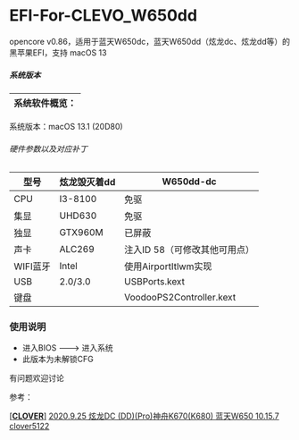 # EFI-For-CLEVO_W650dd

opencore v0.86，适用于蓝天W650dc，蓝天W650dd（炫龙dc、炫龙dd等）的黑苹果EFI，支持 macOS 13

##### 系统版本
| 系统软件概览：|
| ----------|
  系统版本：macOS 13.1 (20D80)


###### 硬件参数以及对应补丁

| 型号     | 炫龙毁灭着dd | W650dd-dc                |
| ------ | ------- | ------------------------ |
| CPU    | I3-8100 | 免驱                       |
| 集显     | UHD630  | 免驱                       |
| 独显     | GTX960M | 已屏蔽                      |
| 声卡     | ALC269  | 注入ID 58（可修改其他可用点）        |
| WIFI蓝牙 | Intel   | 使用AirportItlwm实现         |
| USB    | 2.0/3.0 | USBPorts.kext            |
| 键盘     |         | VoodooPS2Controller.kext |
### 使用说明
- 进入BIOS ---> 进入系统
- 此版本为未解锁CFG

有问题欢迎讨论

参考：

 [[**CLOVER**]](http://bbs.pcbeta.com/forum.php?mod=forumdisplay&fid=561&filter=typeid&typeid=1366) [2020.9.25 炫龙DC (DD)(Pro)神舟K670(K680) 蓝天W650 10.15.7 clover5122](http://bbs.pcbeta.com/viewthread-1831835-1-1.html)
